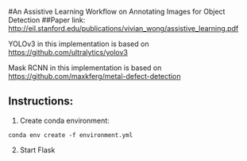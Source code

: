#An Assistive Learning Workflow on Annotating Images for Object Detection
##Paper link: http://eil.stanford.edu/publications/vivian_wong/assistive_learning.pdf

YOLOv3 in this implementation is based on https://github.com/ultralytics/yolov3

Mask RCNN in this implementation is based on https://github.com/maxkferg/metal-defect-detection

## Instructions: 
1. Create conda environment: 
```
conda env create -f environment.yml
```
2. Start Flask

